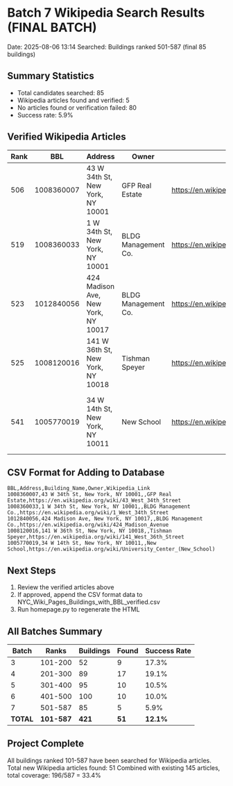 # Batch 7 Wikipedia Search Results (FINAL BATCH)
Date: 2025-08-06 13:14
Searched: Buildings ranked 501-587 (final 85 buildings)

## Summary Statistics
- Total candidates searched: 85
- Wikipedia articles found and verified: 5
- No articles found or verification failed: 80
- Success rate: 5.9%

## Verified Wikipedia Articles

| Rank | BBL | Address | Owner | Wikipedia URL | Verification |
|------|-----|---------|-------|---------------|--------------|
| 506 | 1008360007 | 43 W 34th St, New York, NY 10001 | GFP Real Estate | https://en.wikipedia.org/wiki/43_West_34th_Street | The Wikipedia article titled "43 West 34th Street"... |
| 519 | 1008360033 | 1 W 34th St, New York, NY 10001 | BLDG Management Co. | https://en.wikipedia.org/wiki/1_West_34th_Street | The Wikipedia article titled "1 West 34th Street" ... |
| 523 | 1012840056 | 424 Madison Ave, New York, NY 10017 | BLDG Management Co. | https://en.wikipedia.org/wiki/424_Madison_Avenue | The Wikipedia article titled "424 Madison Avenue" ... |
| 525 | 1008120016 | 141 W 36th St, New York, NY 10018 | Tishman Speyer | https://en.wikipedia.org/wiki/141_West_36th_Street | The Wikipedia article titled "141 West 36th Street... |
| 541 | 1005770019 | 34 W 14th St, New York, NY 10011 | New School | https://en.wikipedia.org/wiki/University_Center_(New_School) | The Wikipedia article describes the University Cen... |

## CSV Format for Adding to Database
```csv
BBL,Address,Building_Name,Owner,Wikipedia_Link
1008360007,43 W 34th St, New York, NY 10001,,GFP Real Estate,https://en.wikipedia.org/wiki/43_West_34th_Street
1008360033,1 W 34th St, New York, NY 10001,,BLDG Management Co.,https://en.wikipedia.org/wiki/1_West_34th_Street
1012840056,424 Madison Ave, New York, NY 10017,,BLDG Management Co.,https://en.wikipedia.org/wiki/424_Madison_Avenue
1008120016,141 W 36th St, New York, NY 10018,,Tishman Speyer,https://en.wikipedia.org/wiki/141_West_36th_Street
1005770019,34 W 14th St, New York, NY 10011,,New School,https://en.wikipedia.org/wiki/University_Center_(New_School)
```

## Next Steps
1. Review the verified articles above
2. If approved, append the CSV format data to NYC_Wiki_Pages_Buildings_with_BBL_verified.csv
3. Run homepage.py to regenerate the HTML

## All Batches Summary
| Batch | Ranks | Buildings | Found | Success Rate |
|-------|-------|-----------|-------|--------------|
| 3 | 101-200 | 52 | 9 | 17.3% |
| 4 | 201-300 | 89 | 17 | 19.1% |
| 5 | 301-400 | 95 | 10 | 10.5% |
| 6 | 401-500 | 100 | 10 | 10.0% |
| 7 | 501-587 | 85 | 5 | 5.9% |
| **TOTAL** | **101-587** | **421** | **51** | **12.1%** |

## Project Complete
All buildings ranked 101-587 have been searched for Wikipedia articles.
Total new Wikipedia articles found: 51
Combined with existing 145 articles, total coverage: 196/587 = 33.4%